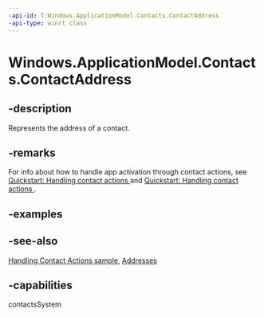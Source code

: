 ```yaml
---
-api-id: T:Windows.ApplicationModel.Contacts.ContactAddress
-api-type: winrt class
---
```


<!-- Class syntax.
public class ContactAddress : Windows.ApplicationModel.Contacts.IContactAddress
-->

# Windows.ApplicationModel.Contacts.ContactAddress

## -description
Represents the address of a contact.

## -remarks
For info about how to handle app activation through contact actions, see [Quickstart: Handling contact actions ](https://msdn.microsoft.com/library/397d8b2a-6255-4f37-8556-449a3be2ef3f) and [Quickstart: Handling contact actions ](https://msdn.microsoft.com/library/61bacc8a-24c9-4b3d-b77b-e0822467700c).

## -examples

## -see-also
[Handling Contact Actions sample](https://go.microsoft.com/fwlink/p/?LinkID=320151), [Addresses](contact_addresses.md)
## -capabilities
contactsSystem
